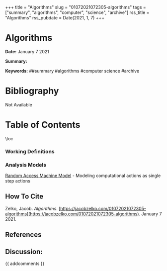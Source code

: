 +++
title = "Algorithms"
slug = "01072021072305-algorithms"
tags = ["summary", "algorithms", "computer", "science", "archive"]
rss_title = "Algorithms"
rss_pubdate = Date(2021, 1, 7)
+++



Algorithms
=========

**Date:** January 7 2021

**Summary:** 

**Keywords:** ##summary #algorithms #computer science #archive

Bibliography
==========

Not Available

Table of Contents
=========

\toc

### Working Definitions

### Analysis Models

[Random Access Machine Model](https://jacobzelko.com/01072021072613-random-access-model) - Modeling computational actions as single step actions
## How To Cite

 Zelko, Jacob. _Algorithms_. [https://jacobzelko.com/01072021072305-algorithms](https://jacobzelko.com/01072021072305-algorithms). January 7 2021.
## References
## Discussion: 

{{ addcomments }}
